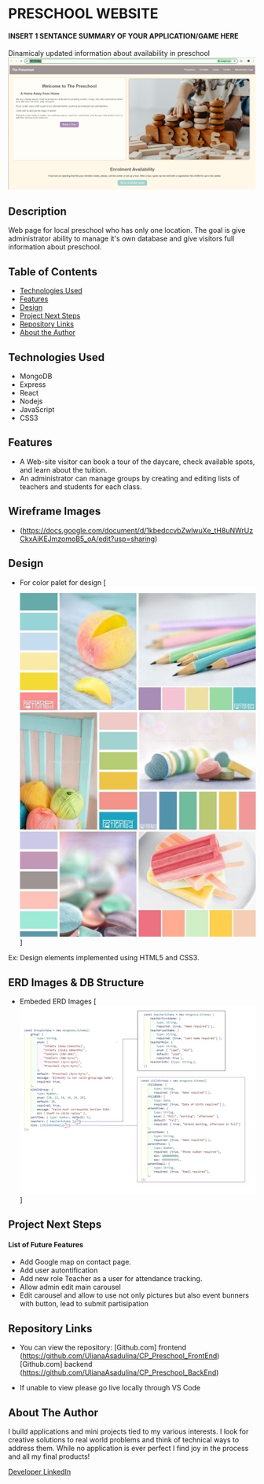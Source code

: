 # PRESCHOOL WEBSITE

#### INSERT 1 SENTANCE SUMMARY OF YOUR APPLICATION/GAME HERE
Dinamicaly updated information about availability in preschool
[<img src="./public/readme/app.jpg" alt="Landing page Screenshot"/>](https://drive.google.com/file/d/10D6ckn74RrUKCauZ775_pd69fnmZyQ1-/view?usp=sharing/)




## Description
Web page for local preschool who has only one location. The goal is give administrator ability to manage it's own database and give visitors full information about preschool.

## Table of Contents
* [Technologies Used](#technologiesused)
* [Features](#features)
* [Design](#design)
* [Project Next Steps](#nextsteps)
* [Repository Links](#github)
* [About the Author](#author)

## <a name="technologiesused"></a>Technologies Used
* MongoDB
* Express
* React
* Nodejs
* JavaScript
* CSS3


## Features
* A Web-site visitor can book a tour of the daycare, check available spots, and learn about the tuition.
* An administrator can manage groups by creating and editing lists of teachers and students for each class. 


## Wireframe Images
* (https://docs.google.com/document/d/1kbedccvbZwlwuXe_tH8uNWrUzCkxAiKEJmzomoB5_oA/edit?usp=sharing)


## <a name="design"></a>Design
* For color palet for design
[<img src="./public/readme/color_palete.jpg" alt="colors"/>]

Ex: Design elements implemented using HTML5 and CSS3. 


## ERD Images & DB Structure
* Embeded ERD Images [<img src="./public/readme/schema.jpg" alt="collection schema"/>]


## <a name="nextsteps"></a>Project Next Steps
#### List of Future Features
* Add Google map on contact page.
* Add user autontification
* Add new role Teacher as a user for attendance tracking.
* Allow admin edit main carousel
* Edit carousel and allow to use not only pictures but also event bunners with button, lead to submit partisipation
 
## <a name="github"></a>Repository Links


* You can view the repository:
[Github.com] frontend  (https://github.com/UlianaAsadulina/CP_Preschool_FrontEnd)
[Github.com] backend  (https://github.com/UlianaAsadulina/CP_Preschool_BackEnd)
              
* If unable to view please go live locally through VS Code

## <a name="author"></a>About The Author
I build applications and mini projects tied to my various interests. I look for creative solutions to real world problems and think of technical ways to address them. While no application is ever perfect I find joy in the process and all my final products!

[Developer LinkedIn](https://www.linkedin.com/in/uasadulina/)
